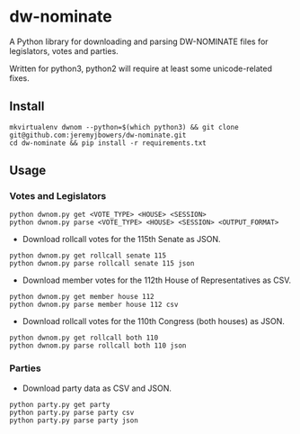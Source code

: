 # dw-nominate
A Python library for downloading and parsing DW-NOMINATE files for legislators, votes and parties.

Written for python3, python2 will require at least some unicode-related fixes.

## Install
```
mkvirtualenv dwnom --python=$(which python3) && git clone git@github.com:jeremyjbowers/dw-nominate.git
cd dw-nominate && pip install -r requirements.txt
```

## Usage

### Votes and Legislators
```
python dwnom.py get <VOTE_TYPE> <HOUSE> <SESSION>
python dwnom.py parse <VOTE_TYPE> <HOUSE> <SESSION> <OUTPUT_FORMAT>
```

* Download rollcall votes for the 115th Senate as JSON.
```
python dwnom.py get rollcall senate 115
python dwnom.py parse rollcall senate 115 json
```

* Download member votes for the 112th House of Representatives as CSV.
```
python dwnom.py get member house 112
python dwnom.py parse member house 112 csv
```

* Download rollcall votes for the 110th Congress (both houses) as JSON.
```
python dwnom.py get rollcall both 110
python dwnom.py parse rollcall both 110 json
```

### Parties
* Download party data as CSV and JSON.
```
python party.py get party
python party.py parse party csv
python party.py parse party json
```
